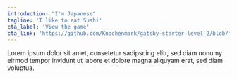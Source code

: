 ```yaml
---
introduction: "I'm Japanese"
tagline: 'I like to eat Sushi'
cta_label: 'View the game'
cta_link: 'https://github.com/Knochenmark/gatsby-starter-level-2/blob/master/README.md'
---
```


Lorem ipsum dolor sit amet, consetetur sadipscing elitr,
sed diam nonumy eirmod tempor invidunt ut labore
et dolore magna aliquyam erat, sed diam voluptua.
